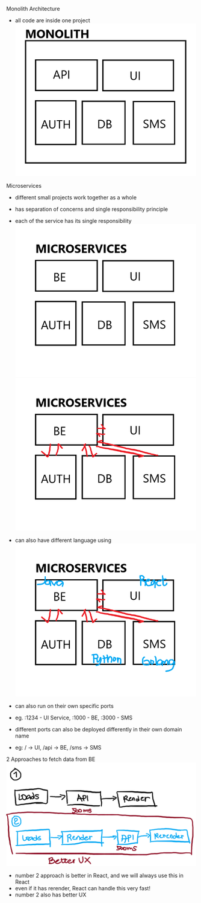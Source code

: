 Monolith Architecture
- all code are inside one project
![monolith-architecture](image.png)

Microservices
- different small projects work together as a whole
- has separation of concerns and single responsibility principle
- each of the service has its single responsibility
![microservices-architecture](image-1.png)
![microservices-talking-to-each-other](image-2.png)

- can also have different language using
![microservices-with-own-language](image-3.png)

- can also run on their own specific ports
- eg. :1234 - UI Service, :1000 - BE, :3000 - SMS

- different ports can also be deployed differently in their own domain name
- eg: / -> UI, /api -> BE, /sms -> SMS


2 Approaches to fetch data from BE
![2-approaches-to-fetch-data](image-4.png)
- number 2 approach is better in React, and we will always use this in React
- even if it has rerender, React can handle this very fast!
- number 2 also has better UX